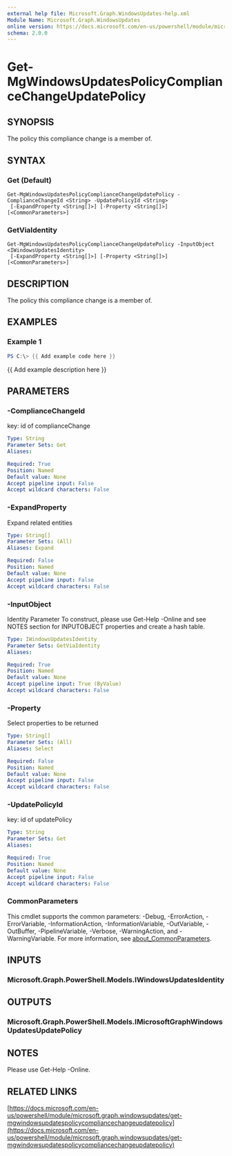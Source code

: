```yaml
---
external help file: Microsoft.Graph.WindowsUpdates-help.xml
Module Name: Microsoft.Graph.WindowsUpdates
online version: https://docs.microsoft.com/en-us/powershell/module/microsoft.graph.windowsupdates/get-mgwindowsupdatespolicycompliancechangeupdatepolicy
schema: 2.0.0
---
```


# Get-MgWindowsUpdatesPolicyComplianceChangeUpdatePolicy

## SYNOPSIS
The policy this compliance change is a member of.

## SYNTAX

### Get (Default)
```
Get-MgWindowsUpdatesPolicyComplianceChangeUpdatePolicy -ComplianceChangeId <String> -UpdatePolicyId <String>
 [-ExpandProperty <String[]>] [-Property <String[]>] [<CommonParameters>]
```

### GetViaIdentity
```
Get-MgWindowsUpdatesPolicyComplianceChangeUpdatePolicy -InputObject <IWindowsUpdatesIdentity>
 [-ExpandProperty <String[]>] [-Property <String[]>] [<CommonParameters>]
```

## DESCRIPTION
The policy this compliance change is a member of.

## EXAMPLES

### Example 1
```powershell
PS C:\> {{ Add example code here }}
```

{{ Add example description here }}

## PARAMETERS

### -ComplianceChangeId
key: id of complianceChange

```yaml
Type: String
Parameter Sets: Get
Aliases:

Required: True
Position: Named
Default value: None
Accept pipeline input: False
Accept wildcard characters: False
```

### -ExpandProperty
Expand related entities

```yaml
Type: String[]
Parameter Sets: (All)
Aliases: Expand

Required: False
Position: Named
Default value: None
Accept pipeline input: False
Accept wildcard characters: False
```

### -InputObject
Identity Parameter
To construct, please use Get-Help -Online and see NOTES section for INPUTOBJECT properties and create a hash table.

```yaml
Type: IWindowsUpdatesIdentity
Parameter Sets: GetViaIdentity
Aliases:

Required: True
Position: Named
Default value: None
Accept pipeline input: True (ByValue)
Accept wildcard characters: False
```

### -Property
Select properties to be returned

```yaml
Type: String[]
Parameter Sets: (All)
Aliases: Select

Required: False
Position: Named
Default value: None
Accept pipeline input: False
Accept wildcard characters: False
```

### -UpdatePolicyId
key: id of updatePolicy

```yaml
Type: String
Parameter Sets: Get
Aliases:

Required: True
Position: Named
Default value: None
Accept pipeline input: False
Accept wildcard characters: False
```

### CommonParameters
This cmdlet supports the common parameters: -Debug, -ErrorAction, -ErrorVariable, -InformationAction, -InformationVariable, -OutVariable, -OutBuffer, -PipelineVariable, -Verbose, -WarningAction, and -WarningVariable. For more information, see [about_CommonParameters](http://go.microsoft.com/fwlink/?LinkID=113216).

## INPUTS

### Microsoft.Graph.PowerShell.Models.IWindowsUpdatesIdentity
## OUTPUTS

### Microsoft.Graph.PowerShell.Models.IMicrosoftGraphWindowsUpdatesUpdatePolicy
## NOTES
Please use Get-Help -Online.

## RELATED LINKS

[https://docs.microsoft.com/en-us/powershell/module/microsoft.graph.windowsupdates/get-mgwindowsupdatespolicycompliancechangeupdatepolicy](https://docs.microsoft.com/en-us/powershell/module/microsoft.graph.windowsupdates/get-mgwindowsupdatespolicycompliancechangeupdatepolicy)

